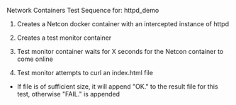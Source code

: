 Network Containers Test Sequence for: httpd_demo

1) Creates a Netcon docker container with an intercepted instance of httpd
2) Creates a test monitor container 

3) Test monitor container waits for X seconds for the Netcon container to come online
4) Test monitor attempts to curl an index.html file
 - If file is of sufficient size, it will append "OK." to the result file for this test, otherwise "FAIL." is appended

